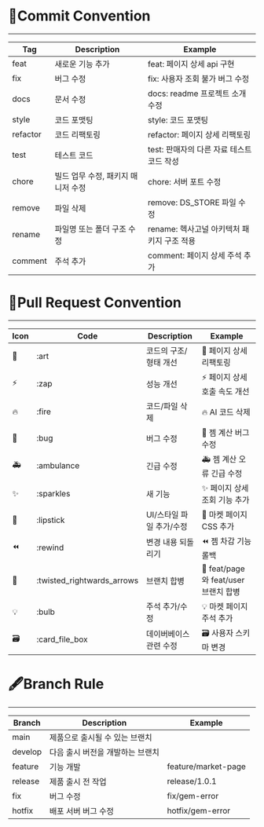 # 📌Commit Convention
---

| Tag | Description | Example |
| --- | --- | --- |
| feat | 새로운 기능 추가 | feat: 페이지 상세 api 구현 |
| fix | 버그 수정 | fix: 사용자 조회 불가 버그 수정 |
| docs | 문서 수정 | docs: readme 프로젝트 소개 수정 |
| style | 코드 포맷팅 | style: 코드 포맷팅 |
| refactor | 코드 리팩토링 | refactor: 페이지 상세 리팩토링 |
| test | 테스트 코드 | test: 판매자의 다른 자료 테스트 코드 작성 |
| chore | 빌드 업무 수정, 패키지 매니저 수정 | chore: 서버 포트 수정 |
| remove | 파일 삭제 | remove: DS_STORE 파일 수정 |
| rename | 파일명 또는 폴더 구조 수정 | rename: 헥사고널 아키텍처 패키지 구조 적용 |
| comment | 주석 추가 | comment: 페이지 상세 주석 추가 |

# 🔗Pull Request Convention
---

| Icon | Code | Description | Example |
| --- | --- | --- | --- |
| 🎨 | :art | 코드의 구조/형태 개선 | 🎨 페이지 상세 리팩토링 |
| ⚡️ | :zap | 성능 개선 | ⚡️ 페이지 상세 호출 속도 개선 |
| 🔥 | :fire | 코드/파일 삭제 | 🔥 AI 코드 삭제 |
| 🐛 | :bug | 버그 수정 | 🐛 젬 계산 버그 수정 |
| 🚑 | :ambulance | 긴급 수정 | 🚑 젬 계산 오류 긴급 수정 |
| ✨ | :sparkles | 새 기능 | ✨ 페이지 상세 조회 기능 추가 |
| 💄 | :lipstick | UI/스타일 파일 추가/수정 | 💄 마켓 페이지 CSS 추가 |
| ⏪ | :rewind | 변경 내용 되돌리기 | ⏪ 젬 차감 기능 롤백 |
| 🔀 | :twisted_rightwards_arrows | 브랜치 합병 | 🔀 feat/page와 feat/user 브랜치 합병 |
| 💡 | :bulb | 주석 추가/수정 | 💡 마켓 페이지 주석 추가 |
| 🗃 | :card_file_box | 데이버베이스 관련 수정 | 🗃 사용자 스키마 변경 |

# 🖋️Branch Rule
---

| Branch | Description | Example |
| --- | --- | --- |
| main | 제품으로 출시될 수 있는 브랜치 |  |
| develop | 다음 출시 버전을 개발하는 브랜치 |  |
| feature | 기능 개발 | feature/market-page |
| release | 제품 출시 전 작업 | release/1.0.1 |
| fix | 버그 수정 | fix/gem-error |
| hotfix | 배포 서버 버그 수정 | hotfix/gem-error |
